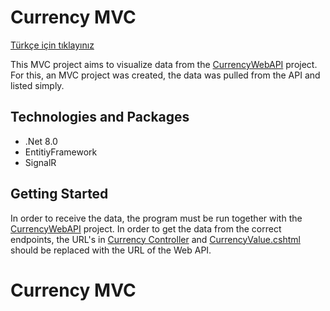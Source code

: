 # Currency MVC
[Türkçe için tıklayınız](/Documantation/READMETURKCE.md "Click For The Turkish")

This MVC project aims to visualize data from the [CurrencyWebAPI](https://github.com/tunahankilic48/CurrencyWebAPI) project. For this, an MVC project was created, the data was pulled from the API and listed simply.

## Technologies and Packages

- .Net 8.0
- EntitiyFramework
- SignalR

## Getting Started

In order to receive the data, the program must be run together with the [CurrencyWebAPI](https://github.com/tunahankilic48/CurrencyWebAPI) project. In order to get the data from the correct endpoints, the URL's in [Currency Controller](https://github.com/tunahankilic48/CurrencyMVC/blob/master/CurrencyMVC/Controllers/CurrencyController.cs) and [CurrencyValue.cshtml](https://github.com/tunahankilic48/CurrencyMVC/blob/master/CurrencyMVC/Views/Currency/CurrencyValue.cshtml) should be replaced with the URL of the Web API.

# Currency MVC

